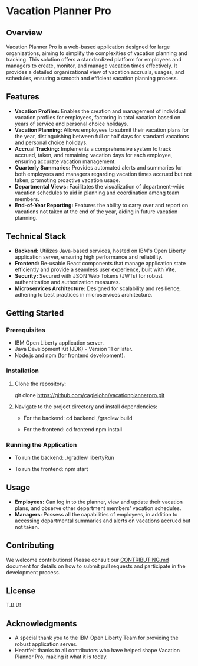 # Vacation Planner Pro

## Overview

Vacation Planner Pro is a web-based application designed for large organizations, aiming to simplify the complexities of vacation planning and tracking. This solution offers a standardized platform for employees and managers to create, monitor, and manage vacation times effectively. It provides a detailed organizational view of vacation accruals, usages, and schedules, ensuring a smooth and efficient vacation planning process.

## Features

- **Vacation Profiles:** Enables the creation and management of individual vacation profiles for employees, factoring in total vacation based on years of service and personal choice holidays.
- **Vacation Planning:** Allows employees to submit their vacation plans for the year, distinguishing between full or half days for standard vacations and personal choice holidays.
- **Accrual Tracking:** Implements a comprehensive system to track accrued, taken, and remaining vacation days for each employee, ensuring accurate vacation management.
- **Quarterly Summaries:** Provides automated alerts and summaries for both employees and managers regarding vacation times accrued but not taken, promoting proactive vacation usage.
- **Departmental Views:** Facilitates the visualization of department-wide vacation schedules to aid in planning and coordination among team members.
- **End-of-Year Reporting:** Features the ability to carry over and report on vacations not taken at the end of the year, aiding in future vacation planning.

## Technical Stack

- **Backend:** Utilizes Java-based services, hosted on IBM's Open Liberty application server, ensuring high performance and reliability.
- **Frontend:** Re-usable React components that manage application state efficiently and provide a seamless user experience, built with Vite.
- **Security:** Secured with JSON Web Tokens (JWTs) for robust authentication and authorization measures.
- **Microservices Architecture:** Designed for scalability and resilience, adhering to best practices in microservices architecture.

## Getting Started

### Prerequisites

- IBM Open Liberty application server.
- Java Development Kit (JDK) - Version 11 or later.
- Node.js and npm (for frontend development).

### Installation

1. Clone the repository:

   git clone https://github.com/caglejohn/vacationplannerpro.git

2. Navigate to the project directory and install dependencies:

   - For the backend:
     cd backend
     ./gradlew build
     
   - For the frontend:
     cd frontend
     npm install

### Running the Application

- To run the backend:
  ./gradlew libertyRun

- To run the frontend:
  npm start

## Usage

- **Employees:** Can log in to the planner, view and update their vacation plans, and observe other department members' vacation schedules.
- **Managers:** Possess all the capabilities of employees, in addition to accessing departmental summaries and alerts on vacations accrued but not taken.

## Contributing

We welcome contributions! Please consult our [CONTRIBUTING.md](CONTRIBUTING.md) document for details on how to submit pull requests and participate in the development process.

## License

T.B.D!
<!-- This project is licensed under the MIT License - see the [LICENSE.md](LICENSE.md) file for details. -->

## Acknowledgments

- A special thank you to the IBM Open Liberty Team for providing the robust application server.
- Heartfelt thanks to all contributors who have helped shape Vacation Planner Pro, making it what it is today.
